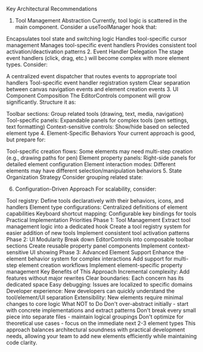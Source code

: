 Key Architectural Recommendations

1. Tool Management Abstraction
   Currently, tool logic is scattered in the main component. Consider a useToolManager hook that:

Encapsulates tool state and switching logic
Handles tool-specific cursor management
Manages tool-specific event handlers
Provides consistent tool activation/deactivation patterns 2. Event Handler Delegation
The stage event handlers (click, drag, etc.) will become complex with more element types. Consider:

A centralized event dispatcher that routes events to appropriate tool handlers
Tool-specific event handler registration system
Clear separation between canvas navigation events and element creation events 3. UI Component Composition
The EditorControls component will grow significantly. Structure it as:

Toolbar sections: Group related tools (drawing, text, media, navigation)
Tool-specific panels: Expandable panels for complex tools (pen settings, text formatting)
Context-sensitive controls: Show/hide based on selected element type 4. Element-Specific Behaviors
Your current approach is good, but prepare for:

Tool-specific creation flows: Some elements may need multi-step creation (e.g., drawing paths for pen)
Element property panels: Right-side panels for detailed element configuration
Element interaction modes: Different elements may have different selection/manipulation behaviors 5. State Organization Strategy
Consider grouping related state:

6. Configuration-Driven Approach
   For scalability, consider:

Tool registry: Define tools declaratively with their behaviors, icons, and handlers
Element type configurations: Centralized definitions of element capabilities
Keyboard shortcut mapping: Configurable key bindings for tools
Practical Implementation Priorities
Phase 1: Tool Management
Extract tool management logic into a dedicated hook
Create a tool registry system for easier addition of new tools
Implement consistent tool activation patterns
Phase 2: UI Modularity
Break down EditorControls into composable toolbar sections
Create reusable property panel components
Implement context-sensitive UI showing
Phase 3: Advanced Element Support
Enhance the element behavior system for complex interactions
Add support for multi-step element creation workflows
Implement element-specific property management
Key Benefits of This Approach
Incremental complexity: Add features without major rewrites
Clear boundaries: Each concern has its dedicated space
Easy debugging: Issues are localized to specific domains
Developer experience: New developers can quickly understand the tool/element/UI separation
Extensibility: New elements require minimal changes to core logic
What NOT to Do
Don't over-abstract initially - start with concrete implementations and extract patterns
Don't break every small piece into separate files - maintain logical groupings
Don't optimize for theoretical use cases - focus on the immediate next 2-3 element types
This approach balances architectural soundness with practical development needs, allowing your team to add new elements efficiently while maintaining code clarity.
